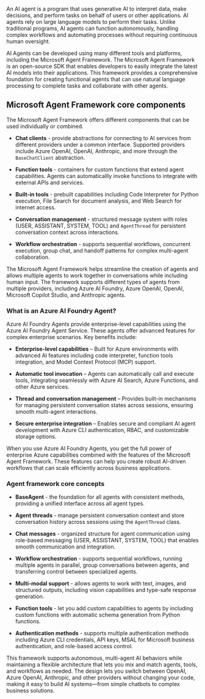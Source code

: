 An AI agent is a program that uses generative AI to interpret data, make decisions, and perform tasks on behalf of users or other applications. AI agents rely on large language models to perform their tasks. Unlike traditional programs, AI agents can function autonomously, handling complex workflows and automating processes without requiring continuous human oversight.

AI Agents can be developed using many different tools and platforms, including the Microsoft Agent Framework. The Microsoft Agent Framework is an open-source SDK that enables developers to easily integrate the latest AI models into their applications. This framework provides a comprehensive foundation for creating functional agents that can use natural language processing to complete tasks and collaborate with other agents.

## Microsoft Agent Framework core components

The Microsoft Agent Framework offers different components that can be used individually or combined.

- **Chat clients** - provide abstractions for connecting to AI services from different providers under a common interface. Supported providers include Azure OpenAI, OpenAI, Anthropic, and more through the `BaseChatClient` abstraction.

- **Function tools** - containers for custom functions that extend agent capabilities. Agents can automaticallly invoke functions to integrate with external APIs and services.

- **Built-in tools** - prebuilt capabilities including Code Interpreter for Python execution, File Search for document analysis, and Web Search for internet access.

- **Conversation management** - structured message system with roles (USER, ASSISTANT, SYSTEM, TOOL) and `AgentThread` for persistent conversation context across interactions.

- **Workflow orchestration** - supports sequential workflows, concurrent execution, group chat, and handoff patterns for complex multi-agent collaboration.

The Microsoft Agent Framework helps streamline the creation of agents and allows multiple agents to work together in conversations while including human input. The framework supports different types of agents from multiple providers, including Azure AI Foundry, Azure OpenAI, OpenAI, Microsoft Copilot Studio, and Anthropic agents.

### What is an Azure AI Foundry Agent?

Azure AI Foundry Agents provide enterprise-level capabilities using the Azure AI Foundry Agent Service. These agents offer advanced features for complex enterprise scenarios. Key benefits include:

- **Enterprise-level capabilities** – Built for Azure environments with advanced AI features including code interpreter, function tools integration, and Model Context Protocol (MCP) support.

- **Automatic tool invocation** – Agents can automatically call and execute tools, integrating seamlessly with Azure AI Search, Azure Functions, and other Azure services.

- **Thread and conversation management** – Provides built-in mechanisms for managing persistent conversation states across sessions, ensuring smooth multi-agent interactions.

- **Secure enterprise integration** – Enables secure and compliant AI agent development with Azure CLI authentication, RBAC, and customizable storage options.

When you use Azure AI Foundry Agents, you get the full power of enterprise Azure capabilities combined with the features of the Microsoft Agent Framework. These features can help you create robust AI-driven workflows that can scale efficiently across business applications.

### Agent framework core concepts

- **BaseAgent** - the foundation for all agents with consistent methods, providing a unified interface across all agent types.

- **Agent threads** - manage persistent conversation context and store conversation history across sessions using the `AgentThread` class.

- **Chat messages** - organized structure for agent communication using role-based messaging (USER, ASSISTANT, SYSTEM, TOOL) that enables smooth communication and integration.

- **Workflow orchestration** - supports sequential workflows, running multiple agents in parallel, group conversations between agents, and transferring control between specialized agents.

- **Multi-modal support** - allows agents to work with text, images, and structured outputs, including vision capabilities and type-safe response generation.

- **Function tools** - let you add custom capabilities to agents by including custom functions with automatic schema generation from Python functions.

- **Authentication methods** - supports multiple authentication methods including Azure CLI credentials, API keys, MSAL for Microsoft business authentication, and role-based access control.

This framework supports autonomous, multi-agent AI behaviors while maintaining a flexible architecture that lets you mix and match agents, tools, and workflows as needed. The design lets you switch between OpenAI, Azure OpenAI, Anthropic, and other providers without changing your code, making it easy to build AI systems—from simple chatbots to complex business solutions.